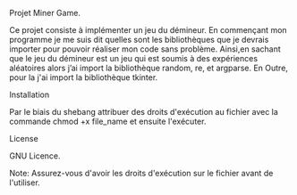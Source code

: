 Projet Miner Game.

Ce projet consiste à implémenter un jeu du démineur. En commençant mon programme je me suis dit quelles sont les bibliothèques
que je devrais importer pour pouvoir réaliser mon code sans problème. Ainsi,en sachant que le jeu du démineur est un jeu qui est soumis à des expériences aléatoires alors j’ai import la bibliothèque random, re, et argparse. En Outre, pour la j'ai import la bibliothèque tkinter.

Installation

Par le biais du shebang attribuer des droits d'exécution au fichier avec la commande chmod +x file_name et ensuite l'exécuter. 

License

GNU Licence.

Note: Assurez-vous d'avoir les droits d'exécution sur le fichier avant de l'utiliser.
